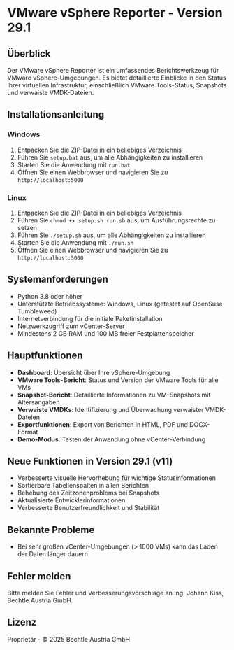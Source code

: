 # VMware vSphere Reporter - Version 29.1

## Überblick
Der VMware vSphere Reporter ist ein umfassendes Berichtswerkzeug für VMware vSphere-Umgebungen. Es bietet detaillierte Einblicke in den Status Ihrer virtuellen Infrastruktur, einschließlich VMware Tools-Status, Snapshots und verwaiste VMDK-Dateien.

## Installationsanleitung

### Windows
1. Entpacken Sie die ZIP-Datei in ein beliebiges Verzeichnis
2. Führen Sie `setup.bat` aus, um alle Abhängigkeiten zu installieren
3. Starten Sie die Anwendung mit `run.bat`
4. Öffnen Sie einen Webbrowser und navigieren Sie zu `http://localhost:5000`

### Linux
1. Entpacken Sie die ZIP-Datei in ein beliebiges Verzeichnis
2. Führen Sie `chmod +x setup.sh run.sh` aus, um Ausführungsrechte zu setzen
3. Führen Sie `./setup.sh` aus, um alle Abhängigkeiten zu installieren
4. Starten Sie die Anwendung mit `./run.sh`
5. Öffnen Sie einen Webbrowser und navigieren Sie zu `http://localhost:5000`

## Systemanforderungen
- Python 3.8 oder höher
- Unterstützte Betriebssysteme: Windows, Linux (getestet auf OpenSuse Tumbleweed)
- Internetverbindung für die initiale Paketinstallation
- Netzwerkzugriff zum vCenter-Server
- Mindestens 2 GB RAM und 100 MB freier Festplattenspeicher

## Hauptfunktionen
- **Dashboard**: Übersicht über Ihre vSphere-Umgebung
- **VMware Tools-Bericht**: Status und Version der VMware Tools für alle VMs
- **Snapshot-Bericht**: Detaillierte Informationen zu VM-Snapshots mit Altersangaben
- **Verwaiste VMDKs**: Identifizierung und Überwachung verwaister VMDK-Dateien
- **Exportfunktionen**: Export von Berichten in HTML, PDF und DOCX-Format
- **Demo-Modus**: Testen der Anwendung ohne vCenter-Verbindung

## Neue Funktionen in Version 29.1 (v11)
- Verbesserte visuelle Hervorhebung für wichtige Statusinformationen
- Sortierbare Tabellenspalten in allen Berichten
- Behebung des Zeitzonenproblems bei Snapshots
- Aktualisierte Entwicklerinformationen
- Verbesserte Benutzerfreundlichkeit und Stabilität

## Bekannte Probleme
- Bei sehr großen vCenter-Umgebungen (> 1000 VMs) kann das Laden der Daten länger dauern

## Fehler melden
Bitte melden Sie Fehler und Verbesserungsvorschläge an Ing. Johann Kiss, Bechtle Austria GmbH.

## Lizenz
Proprietär - © 2025 Bechtle Austria GmbH